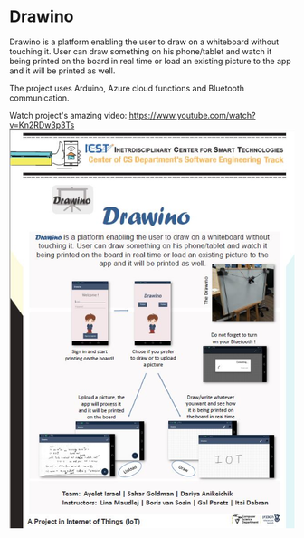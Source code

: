 # Drawino

Drawino is a platform enabling the user to draw on a whiteboard without touching it.
User can draw something on his phone/tablet and watch it being printed on the board
in real time or load an existing picture to the app and it will be printed as well.

The project uses Arduino, Azure cloud functions and Bluetooth communication.

Watch project's amazing video: https://www.youtube.com/watch?v=Kn2RDw3p3Ts
<img src="https://github.com/Sahar-Goldman/Drawino/blob/master/Drawino.jpg">
